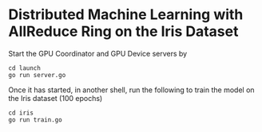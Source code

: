 # Distributed Machine Learning with AllReduce Ring on the Iris Dataset

Start the GPU Coordinator and GPU Device servers by
```
cd launch
go run server.go
```

Once it has started, in another shell, run the following to train the model on the Iris dataset (100 epochs)
```
cd iris
go run train.go
```